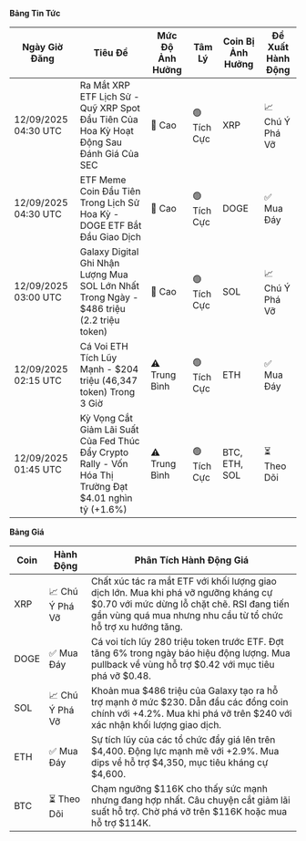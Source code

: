 **Bảng Tin Tức**

| Ngày Giờ Đăng | Tiêu Đề | Mức Độ Ảnh Hưởng | Tâm Lý | Coin Bị Ảnh Hưởng | Đề Xuất Hành Động |
|---|---|---|---|---|---|
| 12/09/2025 04:30 UTC | Ra Mắt XRP ETF Lịch Sử - Quỹ XRP Spot Đầu Tiên Của Hoa Kỳ Hoạt Động Sau Đánh Giá Của SEC | 🚨 Cao | 🟢 Tích Cực | XRP | 📈 Chú Ý Phá Vỡ |
| 12/09/2025 04:30 UTC | ETF Meme Coin Đầu Tiên Trong Lịch Sử Hoa Kỳ - DOGE ETF Bắt Đầu Giao Dịch | 🚨 Cao | 🟢 Tích Cực | DOGE | ✅ Mua Đáy |
| 12/09/2025 03:00 UTC | Galaxy Digital Ghi Nhận Lượng Mua SOL Lớn Nhất Trong Ngày - $486 triệu (2.2 triệu token) | 🚨 Cao | 🟢 Tích Cực | SOL | 📈 Chú Ý Phá Vỡ |
| 12/09/2025 02:15 UTC | Cá Voi ETH Tích Lũy Mạnh - $204 triệu (46,347 token) Trong 3 Giờ | ⚠️ Trung Bình | 🟢 Tích Cực | ETH | ✅ Mua Đáy |
| 12/09/2025 01:45 UTC | Kỳ Vọng Cắt Giảm Lãi Suất Của Fed Thúc Đẩy Crypto Rally - Vốn Hóa Thị Trường Đạt $4.01 nghìn tỷ (+1.6%) | ⚠️ Trung Bình | 🟢 Tích Cực | BTC, ETH, SOL | ⏳ Theo Dõi |

**Bảng Giá**

| Coin | Hành Động | Phân Tích Hành Động Giá |
|---|---|---|
| XRP | 📈 Chú Ý Phá Vỡ | Chất xúc tác ra mắt ETF với khối lượng giao dịch lớn. Mua khi phá vỡ ngưỡng kháng cự $0.70 với mức dừng lỗ chặt chẽ. RSI đang tiến gần vùng quá mua nhưng nhu cầu từ tổ chức hỗ trợ xu hướng tăng. |
| DOGE | ✅ Mua Đáy | Cá voi tích lũy 280 triệu token trước ETF. Đợt tăng 6% trong ngày báo hiệu động lượng. Mua pullback về vùng hỗ trợ $0.42 với mục tiêu phá vỡ $0.48. |
| SOL | 📈 Chú Ý Phá Vỡ | Khoản mua $486 triệu của Galaxy tạo ra hỗ trợ mạnh ở mức $230. Dẫn đầu các đồng coin chính với +4.2%. Mua khi phá vỡ trên $240 với xác nhận khối lượng giao dịch. |
| ETH | ✅ Mua Đáy | Sự tích lũy của các tổ chức đẩy giá lên trên $4,400. Động lực mạnh mẽ với +2.9%. Mua dips về hỗ trợ $4,350, mục tiêu kháng cự $4,600. |
| BTC | ⏳ Theo Dõi | Chạm ngưỡng $116K cho thấy sức mạnh nhưng đang hợp nhất. Câu chuyện cắt giảm lãi suất hỗ trợ. Chờ phá vỡ trên $116K hoặc mua hỗ trợ $114K. |